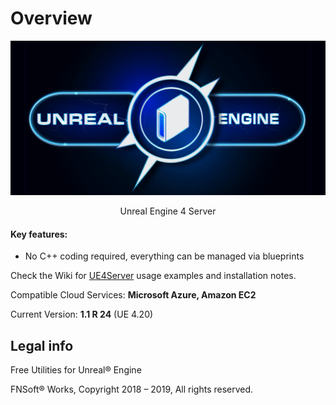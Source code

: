 Overview
========

<p align="center"><a href="http://www.farunurisonmez.com">
  <img src="https://github.com/FNSoftworks/UE4Server/blob/gh-pages/images/UE4Server_Github.png">
</a></p>

<p align="center"> Unreal Engine 4 Server </p>

<h4>Key features:</h4>
<ul>
  <li>No C++ coding required, everything can be managed via blueprints</li>
</ul>  

Check the Wiki for <a href="https://github.com/FNSoftworks/UE4Server/wiki">UE4Server</a> usage examples and installation notes.

Compatible Cloud Services: **Microsoft Azure, Amazon EC2**<p></p>
Current Version: **1.1 R 24** (UE 4.20)

Legal info
----------

Free Utilities for Unreal® Engine

FNSoft® Works, Copyright 2018 – 2019, All rights reserved.
